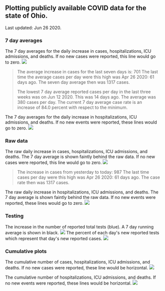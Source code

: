 ## Plotting publicly available COVID data for the state of Ohio. 

Last updated: Jun 26 2020. 

### 7 day averages
The 7 day averages for the daily increase in cases, hospitalizations, ICU admissions, and deaths. If no new cases were reported, this line would go to zero.
![](7dayaverage_cases.png)

>The average increase in cases for the last seven days is: 701 
>The last time the average cases per day were this high was Apr 26 2020: 61 days ago.
>The seven day average then was 1317 cases.
>
>The lowest 7 day average reported cases per day in the last three weeks was on Jun 12 2020. 
>This was 14 days ago. The average was 380 cases per day. 
>The current 7 day average case rate is an increase of 84.0 percent with respect to the minimum.

The 7 day averages for the daily increase in hospitalizations, ICU admissions, and deaths. If no new events were reported, these lines would go to zero.
![](7dayaverage_hospital.png)
### Raw data
The raw daily increase in cases, hospitalizations, ICU admissions, and deaths. The 7 day average is shown faintly behind the raw data. If no new cases were reported, this line would go to zero.
![](DailyCases.png)

>The increase in cases from yesterday to today: 987 
>The last time cases per day were this high was Apr 26 2020: 61 days ago. 
>The case rate then was 1317 cases.

The raw daily increase in hospitalizations, ICU admissions, and deaths. The 7 day average is shown faintly behind the raw data. If no new events were reported, these lines would go to zero.
![](DailyHospitalizations.png)
### Testing
The increase in the number of reported total tests (blue). A 7 day running average is shown in black.
![](DailyTests.png)
The percent of each day's new reported tests which represent that day's new reported cases.
![](percentpositive_tests.png)

### Cumulative plots
The cumulative number of cases, hospitalizations, ICU admissions, and deaths. If no new cases were reported, these line would be horizontal.
![](Cases.png)

The cumulative number of hospitalizations, ICU admissions, and deaths. If no new events were reported, these lines would be horizontal.
![](Hospitalizations.png)
